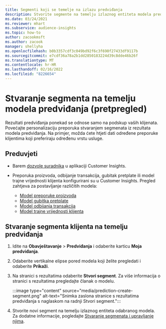 ```yaml
---
title: Segmenti koji se temelje na izlazu predviđanja
description: Stvorite segmente na temelju izlaznog entiteta modela predviđanja.
ms.date: 03/24/2021
ms.reviewer: mhart
ms.subservice: audience-insights
ms.topic: how-to
author: zacookmsft
ms.author: zacook
manager: shellyha
ms.openlocfilehash: b0b3357cdf3c049bd92f6c3f690f27433df9117b
ms.sourcegitcommit: e7cdf36a78a2b1dd2850183224d39c8dde46b26f
ms.translationtype: MT
ms.contentlocale: hr-HR
ms.lasthandoff: 02/16/2022
ms.locfileid: "8226654"
---
```

# <a name="create-a-segment-based-on-a-prediction-model-preview"></a>Stvaranje segmenta na temelju modela predviđanja (pretpregled)

Rezultati predviđanja ponekad se odnose samo na podskup vaših klijenata. Povećajte personalizaciju preporuka stvaranjem segmenata iz rezultata modela predviđanja. Na primjer, možda ćete htjeti dati određene preporuke klijentima koji preferiraju određenu vrstu usluge. 

## <a name="prerequisites"></a>Preduvjeti

- Barem [dozvole suradnika](permissions.md) u aplikaciji Customer Insights.

- Preporuka proizvoda, odbijanje transakcija, gubitak pretplate ili model trajne vrijednosti klijenta konfigurirani su u Customer Insights. Pregled zahtjeva za postavljanje različitih modela:

  - [Model preporuke proizvoda](predict-product-recommendation.md)
  - [Model gubitka pretplate](predict-subscription-churn.md)
  - [Model odbijanja transakcija](predict-transactional-churn.md)
  - [Model trajne vrijednosti klijenta](predict-customer-lifetime-value.md)

## <a name="create-a-customer-segment-based-on-predictions"></a>Stvaranje segmenta klijenta na temelju predviđanja

1. Idite na **Obavještavanje** > **Predviđanja** i odaberite karticu **Moja predviđanja**.

1. Odaberite vertikalne elipse pored modela koji želite pregledati i odaberite **Prikaži**.

1. Na stranici s rezultatima odaberite **Stvori segment**. Za više informacija o stranici s rezultatima pregledajte članak o modelu.

   :::image type="content" source="media/prediction-create-segment.png" alt-text="Snimka zaslona stranice s rezultatima predviđanja s naglaskom na radnji Stvori segment.":::

1. Stvorite novi segment na temelju izlaznog entiteta odabranog modela. Za dodatne informacije, pogledajte [Stvaranje segmenata i upravljanje njima](segments.md).